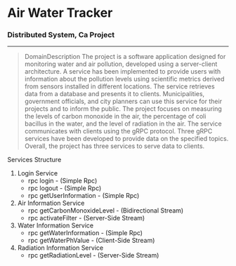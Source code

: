 # Air Water Tracker
### Distributed System, Ca Project
---


> DomainDescription
The project is a software application designed for monitoring water and air pollution, developed using a server-client architecture. 
A service has been implemented to provide users with information about the pollution levels using scientific metrics derived from sensors installed in different locations.
The service retrieves data from a database and presents it to clients. Municipalities, government officials, and city planners can use this service for their projects and to inform the public.
The project focuses on measuring the levels of carbon monoxide in the air, the percentage of coli bacillus in the water, and the level of radiation in the air.
The service communicates with clients using the gRPC protocol. Three gRPC services have been developed to provide data on the specified topics. Overall, the project has three services to serve data to clients.


Services Structure 
1. Login Service 
   * rpc login    - (Simple Rpc)
   * rpc logout   - (Simple Rpc)
   * rpc getUserInformation  - (Simple Rpc)
2. Air Information Service
   * rpc getCarbonMonoxideLevel - (Bidirectional Stream)
   * rpc activateFilter -  (Server-Side Stream)
3. Water Information Service
   * rpc getWaterInformation - (Simple Rpc)
   * rpc getWaterPhValue  - (Client-Side Stream)
4. Radiation Information Service
   * rpc getRadiationLevel - (Server-Side Stream)


